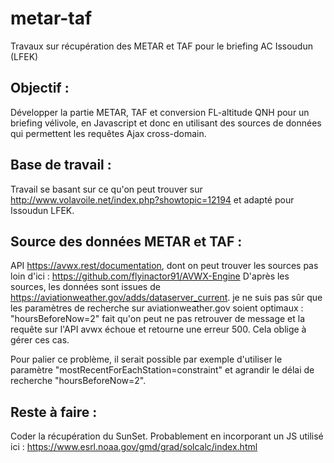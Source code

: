 # metar-taf
Travaux sur récupération des METAR et TAF pour le briefing AC Issoudun (LFEK)


Objectif :
--------
Développer la partie METAR, TAF et conversion FL-altitude QNH pour un briefing vélivole, en Javascript et donc en utilisant des sources de données qui permettent les requêtes Ajax cross-domain.


Base de travail :
---------------
Travail se basant sur ce qu'on peut trouver sur http://www.volavoile.net/index.php?showtopic=12194 et adapté pour Issoudun LFEK.


Source des données METAR et TAF :
-------------------------------
API https://avwx.rest/documentation, dont on peut trouver les sources pas loin d'ici : https://github.com/flyinactor91/AVWX-Engine
D'après les sources, les données sont issues de https://aviationweather.gov/adds/dataserver_current.
je ne suis pas sûr que les paramètres de recherche sur aviationweather.gov soient optimaux : "hoursBeforeNow=2" fait qu'on peut ne pas retrouver de message et la requête sur l'API avwx échoue et retourne une erreur 500. Cela oblige à gérer ces cas.

Pour palier ce problème, il serait possible par exemple d'utiliser le paramètre "mostRecentForEachStation=constraint" et agrandir le délai de recherche "hoursBeforeNow=2".


Reste à faire :
-------------
Coder la récupération du SunSet.
Probablement en incorporant un JS utilisé ici : https://www.esrl.noaa.gov/gmd/grad/solcalc/index.html
